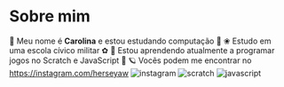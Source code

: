 # Sobre mim
🖤 Meu nome é **Carolina** e estou estudando computação 🖤 ❀ Estudo em uma escola cívico militar ✿
🌟 Estou aprendendo atualmente a programar jogos no Scratch e JavaScript 🌟
🪐 Vocẽs podem me encontrar no https://instagram.com/herseyaw ![instagram](https://img.shields.io/badge/Instagram-E4405F?style=for-the-badge&logo=instagram&logoColor=white)
![scratch](https://img.shields.io/badge/Scratch-4D97FF?style=for-the-badge&logo=Scratch&logoColor=white) 
![javascript](https://img.shields.io/badge/JavaScript-323330?style=for-the-badge&logo=javascript&logoColor=F7DF1E)
